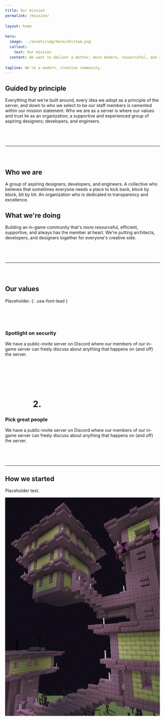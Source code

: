 ```yaml
---
title: Our mission
permalink: /mission/

layout: home

hero:
  image: ../assets/img/hero/ohlvtwm.png
  callout:
    text: Our mission
  content: We want to deliver a better; more modern, resourceful, and secure server experience for everyone.

tagline: We're a modern, creative community.
---
```


## Guided by principle
Everything that we're built around, every idea we adopt as a principle of the server, and down to who we select to be our staff members is cemented within our mission statement. Who we are as a server is where our values and trust lie as an organization; a supportive and experienced group of aspiring designers; developers, and engineers.

<hr style="margin-top: 4.5rem; margin-bottom: 4.5rem;">

<div class="usa-grid-full">
    <div class="usa-width-one-half">
      <h2>Who we are</h2>
      <p>A group of aspiring designers; developers, and engineers. A collective who believes that sometimes everyone needs a place to kick back, block by block, bit by bit. An organization who is dedicated to transparency and excellence.</p>
    </div>
    <div class="usa-width-one-half">
      <h2>What we're doing</h2>
      <p>Building an in-game community that's more resourceful, efficient, supportive, and always has the member at heart. We're putting architects, developers, and designers together for everyone's creative side.</p>
    </div>
</div>

<hr style="margin-top: 4.5rem; margin-bottom: 4.5rem;">

## Our values
Placeholder.
{: .usa-font-lead }

<div class="usa-grid" style="padding-top: 1.5rem !important; padding: 0;">
	<div class="usa-width-one-sixth" style="max-width: 13rem; margin-right: 3rem; margin-top: 3rem;">
		<span style="color: #0071bc;">
      <i class="fa fa-lock"></i>
    </span>
	</div>
	<div class="usa-width-five-sixths footer-content">
		<h3>Spotlight on security</h3>
		<p style="margin-bottom: 1rem; max-width: 65rem;">We have a public-invite server on Discord where our members of our in-game server can freely discuss about anything that happens on (and off) the server.</p>
        </div>
</div>

<div class="usa-grid" style="padding-top: 4.5rem !important; padding: 0;">
	<div class="usa-width-one-sixth" style="max-width: 13rem; margin-right: 3rem; margin-top: 3rem;">
		<h1 style="text-align:center">2.</h1>
	</div>
	<div class="usa-width-five-sixths footer-content">
		<h3>Pick great people</h3>
		<p style="margin-bottom: 1rem; max-width: 65rem;">We have a public-invite server on Discord where our members of our in-game server can freely discuss about anything that happens on (and off) the server.</p>
        </div>
</div>

<hr style="margin-top: 4.5rem;">

## How we started
<div class="usa-grid-full">
        <div class="usa-width-one-half">
            <p>Placeholder text.</p>
        </div>
        <div class="usa-width-one-half">
            <img src="../assets/img/mission-splash.png" alt="">   
        </div>
</div>
